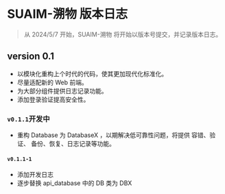 # SUAIM-溯物 版本日志
>从 2024/5/7 开始，SUAIM-溯物 将开始以版本号提交，并记录版本日志。

## version 0.1
- 以模块化重构上个时代的代码，使其更加现代化标准化。
- 尽量适配新的 Web 前端。
- 为大部分组件提供日志记录功能。
- 添加登录验证提高安全性。
### `v0.1.1`开发中
- 重构 Database 为 DatabaseX ，以期解决低可靠性问题，将提供 容错、验证、
备份、恢复、日志记录等功能。
#### `v0.1.1-1`
- 添加开发日志
- 逐步替换 api_database 中的 DB 类为 DBX
